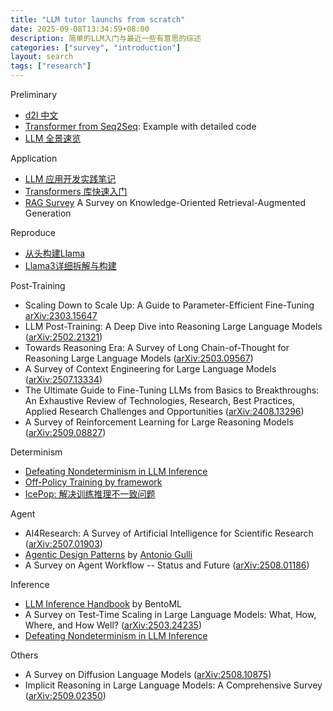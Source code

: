 ```yaml
---
title: "LLM tutor launchs from scratch"
date: 2025-09-08T13:34:59+08:00
description: 简单的LLM入门与最近一些有意思的综述
categories: ["survey", "introduction"]
layout: search
tags: ["research"]
---
```


Preliminary
- [d2l 中文](https://github.com/d2l-ai/d2l-zh)
- [Transformer from Seq2Seq](https://github.com/bentrevett/pytorch-seq2seq): Example with detailed code
- [LLM 全景速览](https://github.com/luhengshiwo/LLMForEverybody)

Application
- [LLM 应用开发实践笔记](https://github.com/morsoli/llm-books)
- [Transformers 库快速入门](https://github.com/jsksxs360/How-to-use-Transformers)
- [RAG Survey](https://arxiv.org/abs/2503.10677) A Survey on Knowledge-Oriented Retrieval-Augmented Generation

Reproduce
- [从头构建Llama](https://github.com/datawhalechina/llms-from-scratch-cn)
- [Llama3详细拆解与构建](https://github.com/naklecha/llama3-from-scratch)

Post-Training
- Scaling Down to Scale Up: A Guide to Parameter-Efficient Fine-Tuning [arXiv:2303.15647](https://arxiv.org/abs/2303.15647)
- LLM Post-Training: A Deep Dive into Reasoning Large Language Models ([arXiv:2502.21321](https://arxiv.org/abs/2502.21321))
- Towards Reasoning Era: A Survey of Long Chain-of-Thought for Reasoning Large Language Models ([arXiv:2503.09567](https://arxiv.org/abs/2503.09567))
- A Survey of Context Engineering for Large Language Models ([arXiv:2507.13334](https://arxiv.org/abs/2507.13334))
- The Ultimate Guide to Fine-Tuning LLMs from Basics to Breakthroughs: An Exhaustive Review of Technologies, Research, Best Practices, Applied Research Challenges and Opportunities ([arXiv:2408.13296](https://arxiv.org/abs/2408.13296))
- A Survey of Reinforcement Learning for Large Reasoning Models ([arXiv:2509.08827](https://arxiv.org/abs/2509.08827))

Determinism
- [Defeating Nondeterminism in LLM Inference](https://thinkingmachines.ai/blog/defeating-nondeterminism-in-llm-inference/)
- [Off-Policy Training by framework](https://fengyao.notion.site/off-policy-rl)
- [IcePop: 解决训练推理不一致问题](https://ringtech.notion.site/icepop)

Agent
- AI4Research: A Survey of Artificial Intelligence for Scientific Research ([arXiv:2507.01903](https://arxiv.org/abs/2507.01903))
- [Agentic Design Patterns](https://docs.google.com/document/d/1rsaK53T3Lg5KoGwvf8ukOUvbELRtH-V0LnOIFDxBryE/edit?tab=t.0#heading=h.pxcur8v2qagu) by [Antonio Gulli](https://www.linkedin.com/in/searchguy/)
- A Survey on Agent Workflow -- Status and Future ([arXiv:2508.01186](https://arxiv.org/abs/2508.01186))

Inference
- [LLM Inference Handbook](https://www.bentoml.com/llm/) by BentoML
- A Survey on Test-Time Scaling in Large Language Models: What, How, Where, and How Well? ([arXiv:2503.24235](https://arxiv.org/abs/2503.24235))
- [Defeating Nondeterminism in LLM Inference](https://thinkingmachines.ai/blog/defeating-nondeterminism-in-llm-inference/)

Others
- A Survey on Diffusion Language Models ([arXiv:2508.10875](https://arxiv.org/abs/2508.10875))
- Implicit Reasoning in Large Language Models: A Comprehensive Survey ([arXiv:2509.02350](https://arxiv.org/abs/2509.02350))

